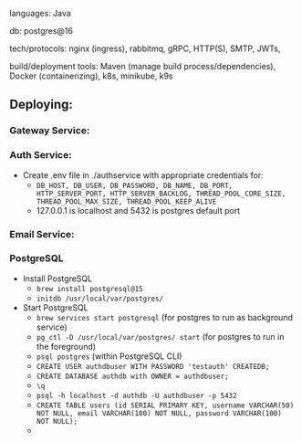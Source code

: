 languages: Java

db: postgres@16

tech/protocols: nginx (ingress), rabbitmq, gRPC, HTTP(S), SMTP, JWTs, 

build/deployment tools: Maven (manage build process/dependencies), Docker (containerizing), k8s, minikube, k9s


## Deploying:

### Gateway Service:



### Auth Service:
- Create .env file in ./authservice with appropriate credentials for:
  - `DB_HOST, DB_USER, DB_PASSWORD, DB_NAME, DB_PORT, HTTP_SERVER_PORT, HTTP_SERVER_BACKLOG, THREAD_POOL_CORE_SIZE, THREAD_POOL_MAX_SIZE, THREAD_POOL_KEEP_ALIVE`
  - 127.0.0.1 is localhost and 5432 is postgres default port


### Email Service:


### PostgreSQL
- Install PostgreSQL
    - `brew install postgresql@15`
    - `initdb /usr/local/var/postgres/`
- Start PostgreSQL
    - `brew services start postgresql` (for postgres to run as background service)
    - `pg_ctl -D /usr/local/var/postgres/ start` (for postgres to run in the foreground)
    - `psql postgres` (within PostgreSQL CLI)
    - `CREATE USER authdbuser WITH PASSWORD 'testauth' CREATEDB;`
    - `CREATE DATABASE authdb with OWNER = authdbuser;`
    - `\q`
    - `psql -h localhost -d authdb -U authdbuser -p 5432`
    - `CREATE TABLE users (id SERIAL PRIMARY KEY, username VARCHAR(50) NOT NULL, email VARCHAR(100) NOT NULL, password VARCHAR(100) NOT NULL);`
    - 